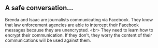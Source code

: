 
## A safe conversation...

Brenda and Isaac are journalists communicating via Facebook. They know that law enforcement agencies are able to intercept their Facebook messages because they are unencrypted.
&lt;br&gt;
They need to learn how to encrypt their communication. If they don&#39;t, they worry the content of their communications will be used against them.
